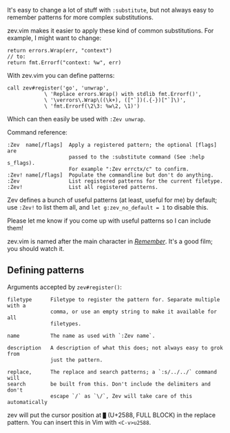 It's easy to change a lot of stuff with `:substitute`, but not always easy to
remember patterns for more complex substitutions.

zev.vim makes it easier to apply these kind of common substitutions. For
example, I might want to change:

    return errors.Wrap(err, "context")
    // to:
    return fmt.Errorf("context: %w", err)

With zev.vim you can define patterns:

    call zev#register('go', 'unwrap',
                \ 'Replace errors.Wrap() with stdlib fmt.Errorf()',
                \ '\verrors\.Wrap\((\k+), (["`])(.{-})["`]\)',
                \ 'fmt.Errorf(\2\3: %w\2, \1)')

Which can then easily be used with `:Zev unwrap`.

Command reference:

    :Zev  name[/flags]  Apply a registered pattern; the optional [flags] are
                        passed to the :substitute command (See :help s_flags).
                        For example ":Zev errctx/c" to confirm.
    :Zev! name[/flags]  Populate the commandline but don't do anything.
    :Zev                List registered patterns for the current filetype.
    :Zev!               List all registered patterns.

Zev defines a bunch of useful patterns (at least, useful for me) by default; use
`:Zev!` to list them all, and `let g:zev_no_default = 1` to disable this.

Please let me know if you come up with useful patterns so I can include them!

zev.vim is named after the main character in [*Remember*][1]. It's a good film;
you should watch it.

[1]: https://en.wikipedia.org/wiki/Remember_(2015_film)


Defining patterns
-----------------

Arguments accepted by `zev#register()`:

    filetype      Filetype to register the pattern for. Separate multiple with a
                  comma, or use an empty string to make it available for all
                  filetypes.

    name          The name as used with `:Zev name`.

    description   A description of what this does; not always easy to grok from
                  just the pattern.

    replace,      The replace and search patterns; a `:s/../../` command will
    search        be built from this. Don't include the delimiters and don't
                  escape `/` as `\/`, Zev will take care of this automatically

zev will put the cursor position at `█` (U+2588, FULL BLOCK) in the replace
pattern. You can insert this in Vim with `<C-v>u2588`.

